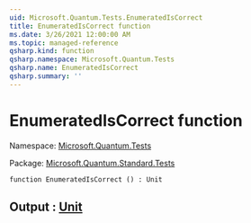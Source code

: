 ```yaml
---
uid: Microsoft.Quantum.Tests.EnumeratedIsCorrect
title: EnumeratedIsCorrect function
ms.date: 3/26/2021 12:00:00 AM
ms.topic: managed-reference
qsharp.kind: function
qsharp.namespace: Microsoft.Quantum.Tests
qsharp.name: EnumeratedIsCorrect
qsharp.summary: ''
---
```


# EnumeratedIsCorrect function

Namespace: [Microsoft.Quantum.Tests](xref:Microsoft.Quantum.Tests)

Package: [Microsoft.Quantum.Standard.Tests](https://nuget.org/packages/Microsoft.Quantum.Standard.Tests)




```qsharp
function EnumeratedIsCorrect () : Unit
```


## Output : [Unit](xref:microsoft.quantum.lang-ref.unit)


